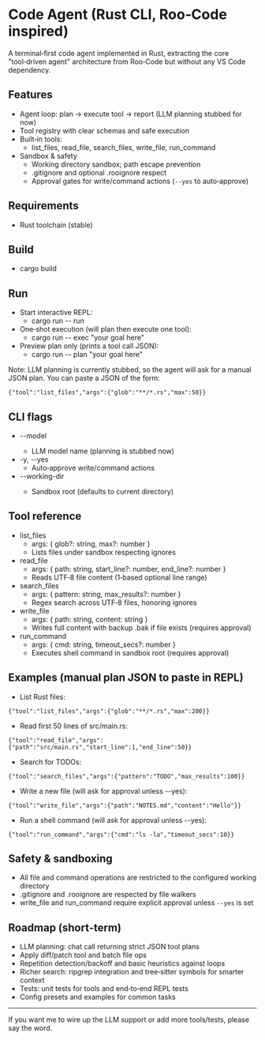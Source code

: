 # Code Agent (Rust CLI, Roo‑Code inspired)

A terminal‑first code agent implemented in Rust, extracting the core "tool‑driven agent" architecture from Roo‑Code but without any VS Code dependency.

## Features
- Agent loop: plan → execute tool → report (LLM planning stubbed for now)
- Tool registry with clear schemas and safe execution
- Built‑in tools:
  - list_files, read_file, search_files, write_file, run_command
- Sandbox & safety
  - Working directory sandbox; path escape prevention
  - .gitignore and optional .rooignore respect
  - Approval gates for write/command actions (`--yes` to auto‑approve)

## Requirements
- Rust toolchain (stable)

## Build
- cargo build

## Run
- Start interactive REPL:
  - cargo run -- run
- One‑shot execution (will plan then execute one tool):
  - cargo run -- exec "your goal here"
- Preview plan only (prints a tool call JSON):
  - cargo run -- plan "your goal here"

Note: LLM planning is currently stubbed, so the agent will ask for a manual JSON plan. You can paste a JSON of the form:

```
{"tool":"list_files","args":{"glob":"**/*.rs","max":50}}
```

## CLI flags
- --model <MODEL>
  - LLM model name (planning is stubbed now)
- -y, --yes
  - Auto‑approve write/command actions
- --working-dir <PATH>
  - Sandbox root (defaults to current directory)

## Tool reference
- list_files
  - args: { glob?: string, max?: number }
  - Lists files under sandbox respecting ignores
- read_file
  - args: { path: string, start_line?: number, end_line?: number }
  - Reads UTF‑8 file content (1‑based optional line range)
- search_files
  - args: { pattern: string, max_results?: number }
  - Regex search across UTF‑8 files, honoring ignores
- write_file
  - args: { path: string, content: string }
  - Writes full content with backup .bak if file exists (requires approval)
- run_command
  - args: { cmd: string, timeout_secs?: number }
  - Executes shell command in sandbox root (requires approval)

## Examples (manual plan JSON to paste in REPL)
- List Rust files:
```
{"tool":"list_files","args":{"glob":"**/*.rs","max":200}}
```
- Read first 50 lines of src/main.rs:
```
{"tool":"read_file","args":{"path":"src/main.rs","start_line":1,"end_line":50}}
```
- Search for TODOs:
```
{"tool":"search_files","args":{"pattern":"TODO","max_results":100}}
```
- Write a new file (will ask for approval unless --yes):
```
{"tool":"write_file","args":{"path":"NOTES.md","content":"Hello"}}
```
- Run a shell command (will ask for approval unless --yes):
```
{"tool":"run_command","args":{"cmd":"ls -la","timeout_secs":10}}
```

## Safety & sandboxing
- All file and command operations are restricted to the configured working directory
- .gitignore and .rooignore are respected by file walkers
- write_file and run_command require explicit approval unless `--yes` is set

## Roadmap (short‑term)
- LLM planning: chat call returning strict JSON tool plans
- Apply diff/patch tool and batch file ops
- Repetition detection/backoff and basic heuristics against loops
- Richer search: ripgrep integration and tree‑sitter symbols for smarter context
- Tests: unit tests for tools and end‑to‑end REPL tests
- Config presets and examples for common tasks

---

If you want me to wire up the LLM support or add more tools/tests, please say the word.


